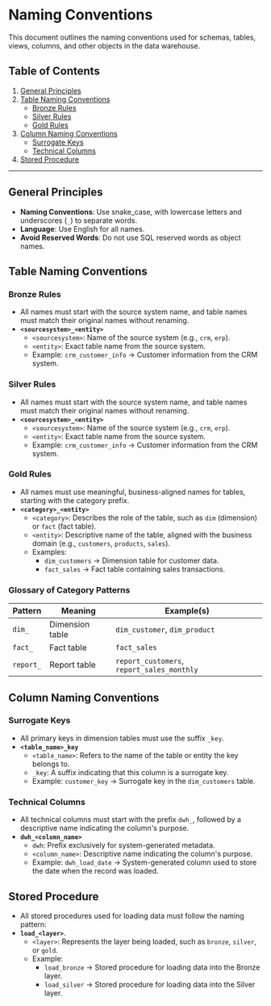 # **Naming Conventions**

This document outlines the naming conventions used for schemas, tables, views, columns, and other objects in the data warehouse.

## **Table of Contents**

1. [General Principles](https://github.com/Zhuoang/sql-data-warehouse-project/blob/main/docs/naming_conventions.md#general-principles)
2. [Table Naming Conventions](https://github.com/Zhuoang/sql-data-warehouse-project/blob/main/docs/naming_conventions.md#table-naming-conventions)
    - [Bronze Rules](https://github.com/Zhuoang/sql-data-warehouse-project/blob/main/docs/naming_conventions.md#bronze-rules)
    - [Silver Rules](https://github.com/Zhuoang/sql-data-warehouse-project/blob/main/docs/naming_conventions.md#silver-rules)
    - [Gold Rules](https://github.com/Zhuoang/sql-data-warehouse-project/blob/main/docs/naming_conventions.md#gold-rules)
3. [Column Naming Conventions](https://github.com/Zhuoang/sql-data-warehouse-project/blob/main/docs/naming_conventions.md#column-naming-conventions)
    - [Surrogate Keys](https://github.com/Zhuoang/sql-data-warehouse-project/blob/main/docs/naming_conventions.md#surrogate-keys)
    - [Technical Columns](https://github.com/Zhuoang/sql-data-warehouse-project/blob/main/docs/naming_conventions.md#technical-columns)
4. [Stored Procedure](https://github.com/Zhuoang/sql-data-warehouse-project/blob/main/docs/naming_conventions.md#stored-procedure)

---

## **General Principles**

- **Naming Conventions**: Use snake_case, with lowercase letters and underscores (`_`) to separate words.
- **Language**: Use English for all names.
- **Avoid Reserved Words**: Do not use SQL reserved words as object names.

## **Table Naming Conventions**

### **Bronze Rules**

- All names must start with the source system name, and table names must match their original names without renaming.
- **`<sourcesystem>_<entity>`**
    - `<sourcesystem>`: Name of the source system (e.g., `crm`, `erp`).
    - `<entity>`: Exact table name from the source system.
    - Example: `crm_customer_info` → Customer information from the CRM system.

### **Silver Rules**

- All names must start with the source system name, and table names must match their original names without renaming.
- **`<sourcesystem>_<entity>`**
    - `<sourcesystem>`: Name of the source system (e.g., `crm`, `erp`).
    - `<entity>`: Exact table name from the source system.
    - Example: `crm_customer_info` → Customer information from the CRM system.

### **Gold Rules**

- All names must use meaningful, business-aligned names for tables, starting with the category prefix.
- **`<category>_<entity>`**
    - `<category>`: Describes the role of the table, such as `dim` (dimension) or `fact` (fact table).
    - `<entity>`: Descriptive name of the table, aligned with the business domain (e.g., `customers`, `products`, `sales`).
    - Examples:
        - `dim_customers` → Dimension table for customer data.
        - `fact_sales` → Fact table containing sales transactions.

### **Glossary of Category Patterns**

| **Pattern** | **Meaning** | **Example(s)** |
| --- | --- | --- |
| `dim_` | Dimension table | `dim_customer`, `dim_product` |
| `fact_` | Fact table | `fact_sales` |
| `report_` | Report table | `report_customers`, `report_sales_monthly` |

## **Column Naming Conventions**

### **Surrogate Keys**

- All primary keys in dimension tables must use the suffix `_key`.
- **`<table_name>_key`**
    - `<table_name>`: Refers to the name of the table or entity the key belongs to.
    - `_key`: A suffix indicating that this column is a surrogate key.
    - Example: `customer_key` → Surrogate key in the `dim_customers` table.

### **Technical Columns**

- All technical columns must start with the prefix `dwh_`, followed by a descriptive name indicating the column's purpose.
- **`dwh_<column_name>`**
    - `dwh`: Prefix exclusively for system-generated metadata.
    - `<column_name>`: Descriptive name indicating the column's purpose.
    - Example: `dwh_load_date` → System-generated column used to store the date when the record was loaded.

## **Stored Procedure**

- All stored procedures used for loading data must follow the naming pattern:
- **`load_<layer>`**.
    - `<layer>`: Represents the layer being loaded, such as `bronze`, `silver`, or `gold`.
    - Example:
        - `load_bronze` → Stored procedure for loading data into the Bronze layer.
        - `load_silver` → Stored procedure for loading data into the Silver layer.
